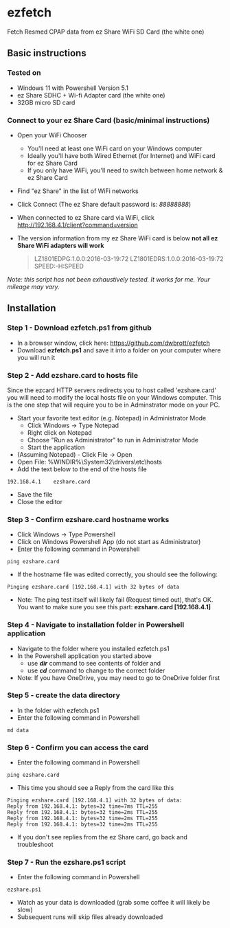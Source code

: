 # ezfetch
Fetch Resmed CPAP data from ez Share WiFi SD Card (the white one)

## Basic instructions

### Tested on
* Windows 11 with Powershell Version 5.1
* ez Share SDHC + Wi-fi Adapter card (the white one)
* 32GB micro SD card

### Connect to your ez Share Card (basic/minimal instructions)

* Open your WiFi Chooser
  * You'll need at least one WiFi card on your Windows computer
  * Ideally you'll have both Wired Ethernet (for Internet) and WiFi card for ez Share Card
  * If you only have WiFi, you'll need to switch between home network & ez Share Card
* Find "ez Share" in the list of WiFi networks
* Click Connect (The ez Share default password is: _88888888_)
* When connected to ez Share card via WiFi, click http://192.168.4.1/client?command=version
* The version information from my ez Share WiFi card is below **not all ez Share WiFi adapters will work**
   
  > LZ1801EDPG:1.0.0:2016-03-19:72 LZ1801EDRS:1.0.0:2016-03-19:72 SPEED:-H:SPEED 

_Note: this script has not been exhaustively tested. It works for me. Your mileage may vary._

## Installation

### Step 1 - Download ezfetch.ps1 from github

* In a browser window, click here: https://github.com/dwbrott/ezfetch
* Download **ezfetch.ps1** and save it into a folder on your computer where you will run it
  
### Step 2 - Add ezshare.card to hosts file

  Since the ezcard HTTP servers redirects you to host called 'ezshare.card'
  you will need to modify the local hosts file on your Windows computer.  This
  is the one step that will require you to be in Adminstrator mode on your PC.

* Start your favorite text editor (e.g. Notepad) in Administrator Mode
  * Click Windows -> Type Notepad
  * Right click on Notepad
  * Choose "Run as Administrator" to run in Administrator Mode
  * Start the application
* (Assuming Notepad) - Click File -> Open
* Open File: %WINDIR%\System32\drivers\etc\hosts
* Add the text below to the end of the hosts file

```
192.168.4.1    ezshare.card
```

* Save the file
* Close the editor

### Step 3 - Confirm ezshare.card hostname works

* Click Windows -> Type Powershell
* Click on Windows Powershell App (do not start as Administrator)
* Enter the following command in Powershell

```
ping ezshare.card
```

* If the hostname file was edited correctly, you should see the following:

```
Pinging ezshare.card [192.168.4.1] with 32 bytes of data
```

* Note: The ping test itself will likely fail (Request timed out), that's OK.  You want to make sure you see this part: **ezshare.card [192.168.4.1]**

### Step 4 - Navigate to installation folder in Powershell application

* Navigate to the folder where you installed ezfetch.ps1
* In the Powershell application you started above
  * use **_dir_** command to see contents of folder and
  * use **_cd_** command to change to the correct folder
* Note: If you have OneDrive, you may need to go to OneDrive folder first

### Step 5 - create the data directory

* In the folder with ezfetch.ps1
* Enter the following command in Powershell
 
```
md data
```
 
### Step 6 - Confirm you can access the card

* Enter the following command in Powershell

```
ping ezshare.card
```

* This time you should see a Reply from the card like this

```
Pinging ezshare.card [192.168.4.1] with 32 bytes of data: 
Reply from 192.168.4.1: bytes=32 time=7ms TTL=255 
Reply from 192.168.4.1: bytes=32 time=2ms TTL=255 
Reply from 192.168.4.1: bytes=32 time=2ms TTL=255 
Reply from 192.168.4.1: bytes=32 time=2ms TTL=255 
```

* If you don't see replies from the ez Share card, go back and troubleshoot

### Step 7 - Run the ezshare.ps1 script

* Enter the following command in Powershell

```
ezshare.ps1
```

* Watch as your data is downloaded (grab some coffee it will likely be slow)
* Subsequent runs will skip files already downloaded
